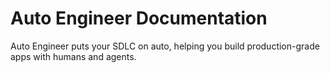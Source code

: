 # Auto Engineer Documentation

Auto Engineer puts your SDLC on auto, helping you build production-grade apps with humans and agents.
